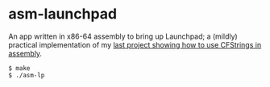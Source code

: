 # asm-launchpad
An app written in x86-64 assembly to bring up Launchpad; a (mildly) practical implementation of my [last project showing how to use CFStrings in assembly](https://github.com/jslegendre/asm-cfstring).


```
$ make
$ ./asm-lp
```
